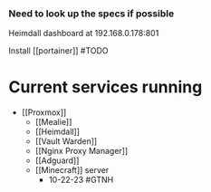 ### Need to look up the specs if possible

Heimdall dashboard at 192.168.0.178:801

Install [[portainer]] #TODO 

# Current services running
- [[Proxmox]]
	- [[Mealie]]
	- [[Heimdall]]
	- [[Vault Warden]]
	- [[Nginx Proxy Manager]]
	- [[Adguard]]
	- [[Minecraft]] server
		- 10-22-23 #GTNH 
